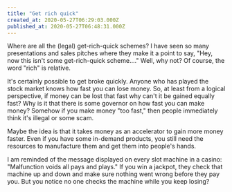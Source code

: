 ```yaml
---
title: "Get rich quick"
created_at: 2020-05-27T06:29:03.000Z
published_at: 2020-05-27T06:48:31.000Z
---
```

Where are all the (legal) get-rich-quick schemes? I have seen so many presentations and sales pitches where they make it a point to say, "Hey, now this isn't some get-rich-quick scheme...." Well, why not? Of course, the word "rich" is relative.

It's certainly possible to get broke quickly. Anyone who has played the stock market knows how fast you can lose money. So, at least from a logical perspective, if money can be lost that fast why can't it be gained equally fast? Why is it that there is some governor on how fast you can make money? Somehow if you make money "too fast," then people immediately think it's illegal or some scam. 

Maybe the idea is that it takes money as an accelerator to gain more money faster. Even if you have some in-demand products, you still need the resources to manufacture them and get them into people's hands. 

I am reminded of the message displayed on every slot machine in a casino: "Malfunction voids all pays and plays." If you win a jackpot, they check that machine up and down and make sure nothing went wrong before they pay you. But you notice no one checks the machine while you keep losing?

